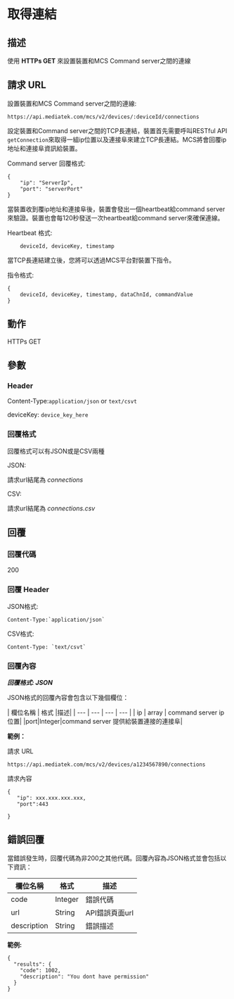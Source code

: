 # 取得連結


## 描述

使用 **HTTPs GET** 來設置裝置和MCS Command server之間的連線


## 請求 URL

設置裝置和MCS Command server之間的連線:

```
https://api.mediatek.com/mcs/v2/devices/:deviceId/connections

```
設定裝置和Command server之間的TCP長連結，裝置首先需要呼叫RESTful API `getConnection`來取得一組ip位置以及連接阜來建立TCP長連結。MCS將會回覆ip地址和連接阜資訊給裝置。

Command server 回覆格式:

```
{
    "ip": "ServerIp",
    "port": "serverPort"
}

```
當裝置收到覆ip地址和連接阜後，裝置會發出一個heartbeat給command server來驗證。裝置也會每120秒發送一次heartbeat給command server來確保連線。


Heartbeat 格式:

```
    deviceId, deviceKey, timestamp

```

當TCP長連結建立後，您將可以透過MCS平台對裝置下指令。

指令格式:
```
{
    deviceId, deviceKey, timestamp, dataChnId, commandValue
}

```

## 動作
HTTPs GET


## 參數
### Header


Content-Type:`application/json` or `text/csvt`


deviceKey: `device_key_here`


### 回覆格式

回覆格式可以有JSON或是CSV兩種

JSON:

請求url結尾為 *connections*


CSV:

請求url結尾為 *connections.csv*


## 回覆

### 回覆代碼
200

### 回覆 Header

JSON格式:
```
Content-Type:`application/json`
```
CSV格式:
```
Content-Type: `text/csvt`
```

### 回覆內容

***回覆格式: JSON***

JSON格式的回覆內容會包含以下幾個欄位：

| 欄位名稱 | 格式 |描述|
| --- | --- | --- | --- |
| ip | array | command server ip位置|
|port|Integer|command server 提供給裝置連接的連接阜|


**範例：**

請求 URL
```
https://api.mediatek.com/mcs/v2/devices/a1234567890/connections
```

請求內容

```
{
   "ip": xxx.xxx.xxx.xxx,
   "port":443

}
```


## 錯誤回覆

當錯誤發生時，回覆代碼為非200之其他代碼。回覆內容為JSON格式並會包括以下資訊：

| 欄位名稱 | 格式 |描述|
| --- | --- | --- |
| code | Integer | 錯誤代碼 |
| url | String | API錯誤頁面url|
| description | String | 錯誤描述 |

**範例:**


```
{
  "results": {
    "code": 1002,
    "description": "You dont have permission"
  }
}
```
